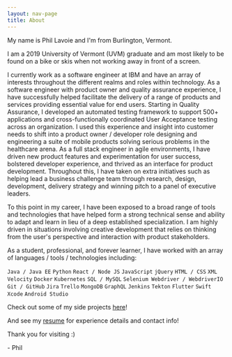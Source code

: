 ```yaml
---
layout: nav-page
title: About
---
```


My name is Phil Lavoie and I'm from Burlington, Vermont.

I am a 2019 University of Vermont (UVM) graduate and am most likely to be found on a bike or skis when not working away in front of a screen.

I currently work as a software engineer at IBM and have an array of interests throughout the different realms and roles within technology. As a software engineer with product owner and quality assurance experience, I have successfully helped facilitate the delivery of a range of products and services providing essential value for end users. Starting in Quality Assurance, I developed an automated testing framework to support 500+ applications and cross-functionally coordinated User Acceptance testing across an organization. I used this experience and insight into customer needs to shift into a product owner / developer role designing and engineering a suite of mobile products solving serious problems in the healthcare arena. As a full stack engineer in agile environments, I have driven new product features and experimentation for user success, bolstered developer experience, and thrived as an interface for product development. Throughout this, I have taken on extra initiatives such as helping lead a business challenge team through research, design, development, delivery strategy and winning pitch to a panel of executive leaders.

To this point in my career, I have been exposed to a broad range of tools and technologies that have helped form a strong technical sense and ability to adapt and learn in lieu of a deep established specialization. I am highly driven in situations involving creative development that relies on thinking from the user's perspective and interaction with product stakeholders.

As a student, professional, and forever learner, I have worked with an array of languages / tools / technologies including: 

`Java / Java EE` `Python` `React / Node JS` `JavaScript` `jQuery` `HTML / CSS` `XML` `Velocity` `Docker` `Kubernetes` `SQL / MySQL` `Selenium Webdriver / WebdriverIO` `Git / GitHub` `Jira` `Trello` `MongoDB` `GraphQL` `Jenkins` `Tekton` `Flutter` `Swift` `Xcode` `Android Studio`

Check out some of my side projects <a href="{{ '/projects' | relative_url }}">here</a>!

And see my <a href="{{ '/resume' | relative_url }}">resume</a> for experience details and contact info!

Thank you for visiting :)

<caption>- Phil</caption>
